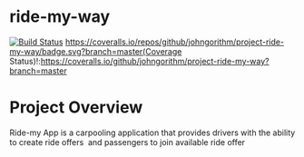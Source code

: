 # ride-my-way
[![Build Status](https://travis-ci.org/johngorithm/project-ride-my-way.svg?branch=master)](https://travis-ci.org/johngorithm/project-ride-my-way) https://coveralls.io/repos/github/johngorithm/project-ride-my-way/badge.svg?branch=master(Coverage Status)!:https://coveralls.io/github/johngorithm/project-ride-my-way?branch=master


# Project Overview  

Ride-my App is a carpooling application that provides drivers with the ability to create ride offers  and passengers  to join available ride offer
